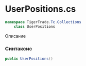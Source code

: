 
# UserPositions.cs
```csharp
namespace TigerTrade.Tc.Collections  
    class UserPositions
```

Описание

### Синтаксис
```csharp
public UserPositions()
```


                    
                    